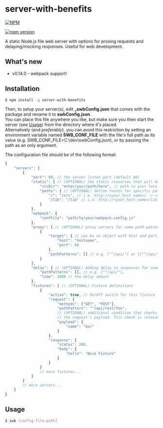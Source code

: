 # server-with-benefits

[![NPM](https://nodei.co/npm/server-with-benefits.png?downloads=true&downloadRank=true)](https://www.npmjs.com/package/server-with-benefits)

[![npm version](https://badge.fury.io/js/server-with-benefits.png)](https://www.npmjs.com/package/server-with-benefits)

A static Node.js file web server with options for proxing requests and delaying/mocking responses. Useful for web development.

## What's new

* v0.14.0 - webpack support!

## Installation

```sh
$ npm install -g server-with-benefits
```

Then, to setup your server(s), edit **_swbConfig.json** that comes with the package and rename it to **swbConfig.json**.  
You can place this file anywhere you like, but make sure you then start the server (see [Usage](#usage)) from the directory where it's placed.    
Alternatively (and *preferably*), you can avoid this restriction by setting an environment variable named **SWB_CONF_FILE**
with the file's full path as its value (e.g. SWB_CONF_FILE=C:\dev\swbConfig.json), or by passing the path as an only argument.

The configuration file should be of the following format:

```javascript
{
	"servers": [
		{
			"port": 80, // the server listen port (default 80)
			"static": { // (OPTIONAL) the static resources that will be served.
				"srcDir": "enter/your/path/here", // path to your local server root source directory
				"paths": { // (OPTIONAL) define routes for specific paths, relative to the 'srcDir'
					"/": "/src", // i.e. http://<your_host_name>/ -> <srcDir>/src
					"/lib": "/lib" // i.e. http://<your_host_name>/lib -> <srcDir>/lib
				}
			},
			"webpack": {
				"confFile": "path/to/your/webpack.config.js"
			},
			"proxy": [ // (OPTIONAL) proxy servers for some path patterns
				{
					"target": { // can be an object with host and port, or a full url string e.g. "http://myproxy:80"
						"host": "hostname",
						"port": 80
					},
					"pathPatterns": [] // e.g. ["^/api/"] or [{"^/api/": "/"}] (for path rewrite)
				}
			],
			"delay": { // (OPTIONAL) Adding delay to responses for some path patterns
				"pathPatterns": [], // e.g. ["^/api/"],
				"time": 2000 // the delay amount
			},
			"fixtures": [ // (OPTIONAL) Fixture definitions
				{
					"active": true, // On/Off switch for this fixture
					"request": {
						"methods": ["GET", "POST"],
						"pathPattern": "^/api/rest/foo",
						// (OPTIONAL) additional condition that checks that the provided object is a subset of
						// the request's payload. This check is relevant only for POST, PUT and OPTIONS methods
						"payload": {
							"name": "bar"
						}
					},
					"response": {
						"status": 200,
						"body": {
							"hello": "Nice Fixture"
						}
					}
				}
				// more fixtures...
			]
		}
		// more servers...
	]
}
```

## Usage

```sh
$ swb [config-file-path]
```
